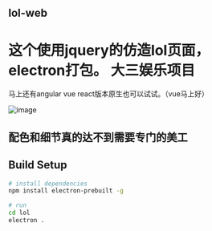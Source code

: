 ## lol-web
# 这个使用jquery的仿造lol页面，electron打包。  大三娱乐项目

马上还有angular vue react版本原生也可以试试。（vue马上好）


![image](https://github.com/jztysm/lol-web/blob/master/lol/pic/my1.png)

## 配色和细节真的达不到需要专门的美工

## Build Setup

``` bash
# install dependencies
npm install electron-prebuilt -g

# run
cd lol
electron .
```
